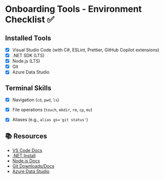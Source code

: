 # Onboarding Tools - Environment Checklist ✅

## Installed Tools
- [x] Visual Studio Code (with C#, ESLint, Prettier, GitHub Copilot extensions)
- [x] .NET SDK (LTS)
- [x] Node.js (LTS)
- [x] Git
- [x] Azure Data Studio

## Terminal Skills
- [x] Navigation (`cd`, `pwd`, `ls`)
- [x] File operations (`touch`, `mkdir`, `rm`, `cp`, `mv`)
- [x] Aliases (e.g., `alias gs='git status'`)


## 📚 Resources
- [VS Code Docs](https://code.visualstudio.com/docs)
- [.NET Install](https://dotnet.microsoft.com/en-us/download/dotnet)
- [Node.js Docs](https://nodejs.org/en/docs/)
- [Git Downloads/Docs](https://git-scm.com/doc)
- [Azure Data Studio](https://learn.microsoft.com/en-us/sql/azure-data-studio/download-azure-data-studio)
